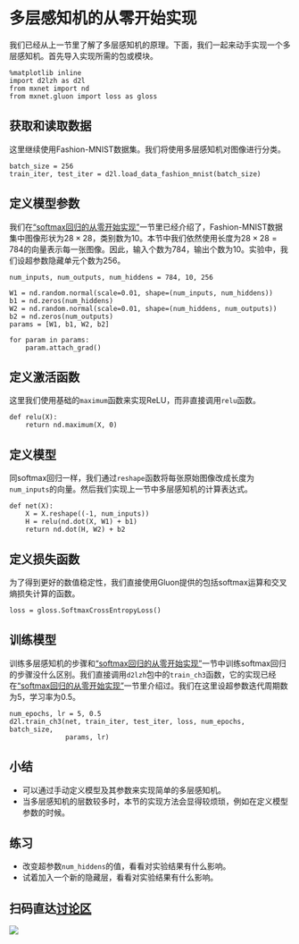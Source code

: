 # 多层感知机的从零开始实现

我们已经从上一节里了解了多层感知机的原理。下面，我们一起来动手实现一个多层感知机。首先导入实现所需的包或模块。

```{.python .input  n=9}
%matplotlib inline
import d2lzh as d2l
from mxnet import nd
from mxnet.gluon import loss as gloss
```

## 获取和读取数据

这里继续使用Fashion-MNIST数据集。我们将使用多层感知机对图像进行分类。

```{.python .input  n=2}
batch_size = 256
train_iter, test_iter = d2l.load_data_fashion_mnist(batch_size)
```

## 定义模型参数

我们在[“softmax回归的从零开始实现”](softmax-regression-scratch.md)一节里已经介绍了，Fashion-MNIST数据集中图像形状为$28 \times 28$，类别数为10。本节中我们依然使用长度为$28 \times 28 = 784$的向量表示每一张图像。因此，输入个数为784，输出个数为10。实验中，我们设超参数隐藏单元个数为256。

```{.python .input  n=3}
num_inputs, num_outputs, num_hiddens = 784, 10, 256

W1 = nd.random.normal(scale=0.01, shape=(num_inputs, num_hiddens))
b1 = nd.zeros(num_hiddens)
W2 = nd.random.normal(scale=0.01, shape=(num_hiddens, num_outputs))
b2 = nd.zeros(num_outputs)
params = [W1, b1, W2, b2]

for param in params:
    param.attach_grad()
```

## 定义激活函数

这里我们使用基础的`maximum`函数来实现ReLU，而非直接调用`relu`函数。

```{.python .input  n=4}
def relu(X):
    return nd.maximum(X, 0)
```

## 定义模型

同softmax回归一样，我们通过`reshape`函数将每张原始图像改成长度为`num_inputs`的向量。然后我们实现上一节中多层感知机的计算表达式。

```{.python .input  n=5}
def net(X):
    X = X.reshape((-1, num_inputs))
    H = relu(nd.dot(X, W1) + b1)
    return nd.dot(H, W2) + b2
```

## 定义损失函数

为了得到更好的数值稳定性，我们直接使用Gluon提供的包括softmax运算和交叉熵损失计算的函数。

```{.python .input  n=6}
loss = gloss.SoftmaxCrossEntropyLoss()
```

## 训练模型

训练多层感知机的步骤和[“softmax回归的从零开始实现”](softmax-regression-scratch.md)一节中训练softmax回归的步骤没什么区别。我们直接调用`d2lzh`包中的`train_ch3`函数，它的实现已经在[“softmax回归的从零开始实现”](softmax-regression-scratch.md)一节里介绍过。我们在这里设超参数迭代周期数为5，学习率为0.5。

```{.python .input  n=7}
num_epochs, lr = 5, 0.5
d2l.train_ch3(net, train_iter, test_iter, loss, num_epochs, batch_size,
              params, lr)
```

## 小结

* 可以通过手动定义模型及其参数来实现简单的多层感知机。
* 当多层感知机的层数较多时，本节的实现方法会显得较烦琐，例如在定义模型参数的时候。

## 练习

* 改变超参数`num_hiddens`的值，看看对实验结果有什么影响。
* 试着加入一个新的隐藏层，看看对实验结果有什么影响。



## 扫码直达[讨论区](https://discuss.gluon.ai/t/topic/739)

![](../img/qr_mlp-scratch.svg)
